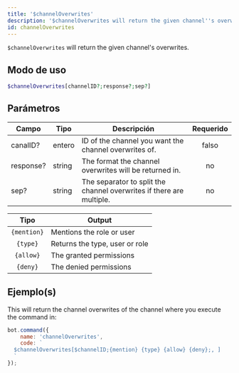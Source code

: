 ```yaml
---
title: '$channelOverwrites'
description: '$channelOverwrites will return the given channel''s overwrites.'
id: channelOverwrites
---
```


`$channelOverwrites` will return the given channel's overwrites.

## Modo de uso

```php
$channelOverwrites[channelID?;response?;sep?]
```

## Parámetros

| Campo     | Tipo   | Descripción                                                          | Requerido |
| --------- | ------ | -------------------------------------------------------------------- |:---------:|
| canalID?  | entero | ID of the channel you want the channel overwrites of.                |   falso   |
| response? | string | The format the channel overwrites will be returned in.               |    no     |
| sep?      | string | The separator to split the channel overwrites if there are multiple. |    no     |

|    Tipo     | Output                         |
|:-----------:| ------------------------------ |
| `{mention}` | Mentions the role or user      |
|  `{type}`   | Returns the type, user or role |
|  `{allow}`  | The granted permissions        |
|  `{deny}`   | The denied permissions         |

## Ejemplo(s)

This will return the channel overwrites of the channel where you execute the command in:

```javascript
bot.command({
    name: 'channelOverwrites',
    code: `
  $channelOverwrites[$channelID;{mention} {type} {allow} {deny};, ]
  `
});
```